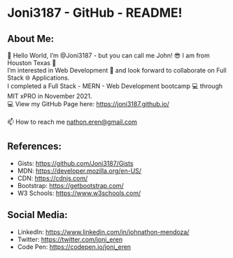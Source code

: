 # Joni3187 - GitHub - README!

## About Me:
 👋 Hello World, I’m @Joni3187 - but you can call me John! 😎 I am from Houston Texas 🤠 
 <br>
 I’m interested in Web Development 👀 and look forward to collaborate on Full Stack 🌐 Applications.
 <br>
 I completed a Full Stack - MERN - Web Development bootcamp 💻 through MIT xPRO in November 2021.
 <br>
 💻 View my GitHub Page here: https://joni3187.github.io/  
 <br>
 📫 How to reach me nathon.eren@gmail.com

## References: 
- Gists: https://github.com/Joni3187/Gists
- MDN: https://developer.mozilla.org/en-US/
- CDN: https://cdnjs.com/ 
- Bootstrap: https://getbootstrap.com/ 
- W3 Schools: https://www.w3schools.com/ 

## Social Media:
- LinkedIn: https://www.linkedin.com/in/johnathon-mendoza/
- Twitter: https://twitter.com/joni_eren
- Code Pen: https://codepen.io/joni_eren


<!-- Joni3187/Joni3187 is a ✨ special ✨ repository because its `README.md` (this file) appears on your GitHub profile. You can click the Preview link to take a look at your changes. -->
